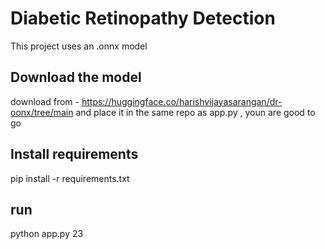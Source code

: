 # Diabetic Retinopathy Detection 
This project uses an .onnx model 

## Download the model 
download from - https://huggingface.co/harishvijayasarangan/dr-oonx/tree/main 
and place it in the same repo as app.py , youn are good to go 

## Install requirements 
pip install -r requirements.txt

## run 
python app.py 23